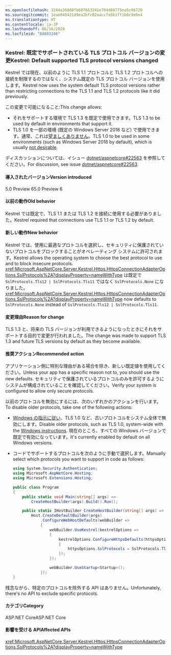 ```yaml
---
ms.openlocfilehash: 3244a36808fb687663241e704d08775ea5c96720
ms.sourcegitcommit: 1eae045421d9ea2bfc82aaccfa5b1ff1b8c9e0e4
ms.translationtype: HT
ms.contentlocale: ja-JP
ms.lasthandoff: 06/16/2020
ms.locfileid: "84803246"
---
```

### <a name="kestrel-default-supported-tls-protocol-versions-changed"></a><span data-ttu-id="95665-101">Kestrel: 既定でサポートされている TLS プロトコル バージョンの変更</span><span class="sxs-lookup"><span data-stu-id="95665-101">Kestrel: Default supported TLS protocol versions changed</span></span>

<span data-ttu-id="95665-102">Kestrel では現在、以前のように TLS 1.1 プロトコルと TLS 1.2 プロトコルへの接続を制限するのではなく、システム既定の TLS プロトコル バージョンを使用します。</span><span class="sxs-lookup"><span data-stu-id="95665-102">Kestrel now uses the system default TLS protocol versions rather than restricting connections to the TLS 1.1 and TLS 1.2 protocols like it did previously.</span></span>

<span data-ttu-id="95665-103">この変更で可能になること:</span><span class="sxs-lookup"><span data-stu-id="95665-103">This change allows:</span></span>

* <span data-ttu-id="95665-104">それをサポートする環境で TLS 1.3 を既定で使用できます。</span><span class="sxs-lookup"><span data-stu-id="95665-104">TLS 1.3 to be used by default in environments that support it.</span></span>
* <span data-ttu-id="95665-105">TLS 1.0 を一部の環境 (既定の Windows Server 2016 など) で使用できます。通常、これは[望ましくありません](/security/engineering/solving-tls1-problem)。</span><span class="sxs-lookup"><span data-stu-id="95665-105">TLS 1.0 to be used in some environments (such as Windows Server 2016 by default), which is usually [not desirable](/security/engineering/solving-tls1-problem).</span></span>

<span data-ttu-id="95665-106">ディスカッションについては、イシュー [dotnet/aspnetcore#22563](https://github.com/dotnet/aspnetcore/issues/22563) を参照してください。</span><span class="sxs-lookup"><span data-stu-id="95665-106">For discussion, see issue [dotnet/aspnetcore#22563](https://github.com/dotnet/aspnetcore/issues/22563).</span></span>

#### <a name="version-introduced"></a><span data-ttu-id="95665-107">導入されたバージョン</span><span class="sxs-lookup"><span data-stu-id="95665-107">Version introduced</span></span>

<span data-ttu-id="95665-108">5.0 Preview 6</span><span class="sxs-lookup"><span data-stu-id="95665-108">5.0 Preview 6</span></span>

#### <a name="old-behavior"></a><span data-ttu-id="95665-109">以前の動作</span><span class="sxs-lookup"><span data-stu-id="95665-109">Old behavior</span></span>

<span data-ttu-id="95665-110">Kestrel では既定で、TLS 1.1 または TLS 1.2 を接続に使用する必要がありました。</span><span class="sxs-lookup"><span data-stu-id="95665-110">Kestrel required that connections use TLS 1.1 or TLS 1.2 by default.</span></span>

#### <a name="new-behavior"></a><span data-ttu-id="95665-111">新しい動作</span><span class="sxs-lookup"><span data-stu-id="95665-111">New behavior</span></span>

<span data-ttu-id="95665-112">Kestrel では、使用に最適なプロトコルを選択し、セキュリティに保護されていないプロトコルをブロックすることがオペレーティング システムに許可されます。</span><span class="sxs-lookup"><span data-stu-id="95665-112">Kestrel allows the operating system to choose the best protocol to use and to block insecure protocols.</span></span> <span data-ttu-id="95665-113"><xref:Microsoft.AspNetCore.Server.Kestrel.Https.HttpsConnectionAdapterOptions.SslProtocols%2A?displayProperty=nameWithType> は既定で `SslProtocols.Tls12 | SslProtocols.Tls11` ではなく `SslProtocols.None` になりました。</span><span class="sxs-lookup"><span data-stu-id="95665-113"><xref:Microsoft.AspNetCore.Server.Kestrel.Https.HttpsConnectionAdapterOptions.SslProtocols%2A?displayProperty=nameWithType> now defaults to `SslProtocols.None` instead of `SslProtocols.Tls12 | SslProtocols.Tls11`.</span></span>

#### <a name="reason-for-change"></a><span data-ttu-id="95665-114">変更理由</span><span class="sxs-lookup"><span data-stu-id="95665-114">Reason for change</span></span>

<span data-ttu-id="95665-115">TLS 1.3 と、将来の TLS バージョンが利用できるようになったときにそれをサポートする目的で変更が行われました。</span><span class="sxs-lookup"><span data-stu-id="95665-115">The change was made to support TLS 1.3 and future TLS versions by default as they become available.</span></span>

#### <a name="recommended-action"></a><span data-ttu-id="95665-116">推奨アクション</span><span class="sxs-lookup"><span data-stu-id="95665-116">Recommended action</span></span>

<span data-ttu-id="95665-117">アプリケーション側に特別な理由がある場合を除き、新しい既定値を使用してください。</span><span class="sxs-lookup"><span data-stu-id="95665-117">Unless your app has a specific reason not to, you should use the new defaults.</span></span> <span data-ttu-id="95665-118">セキュリティで保護されているプロトコルのみを許可するようにシステムが構成されていることを確認してください。</span><span class="sxs-lookup"><span data-stu-id="95665-118">Verify your system is configured to allow only secure protocols.</span></span>

<span data-ttu-id="95665-119">以前のプロトコルを無効にするには、次のいずれかのアクションを行います。</span><span class="sxs-lookup"><span data-stu-id="95665-119">To disable older protocols, take one of the following actions:</span></span>

* <span data-ttu-id="95665-120">[Windows の指示に従い](/dotnet/framework/network-programming/tls#configuring-schannel-protocols-in-the-windows-registry)、TLS 1.0 など、古いプロトコルをシステム全体で無効にします。</span><span class="sxs-lookup"><span data-stu-id="95665-120">Disable older protocols, such as TLS 1.0, system-wide with the [Windows instructions](/dotnet/framework/network-programming/tls#configuring-schannel-protocols-in-the-windows-registry).</span></span> <span data-ttu-id="95665-121">現在のところ、すべての Windows バージョンで既定で有効になっています。</span><span class="sxs-lookup"><span data-stu-id="95665-121">It's currently enabled by default on all Windows versions.</span></span>
* <span data-ttu-id="95665-122">コードでサポートするプロトコルを次のように手動で選択します。</span><span class="sxs-lookup"><span data-stu-id="95665-122">Manually select which protocols you want to support in code as follows:</span></span>

    ```csharp
    using System.Security.Authentication;
    using Microsoft.AspNetCore.Hosting;
    using Microsoft.Extensions.Hosting;

    public class Program
    {
        public static void Main(string[] args) =>
            CreateHostBuilder(args).Build().Run();

        public static IHostBuilder CreateHostBuilder(string[] args) =>
            Host.CreateDefaultBuilder(args)
                .ConfigureWebHostDefaults(webBuilder =>
                {
                    webBuilder.UseKestrel(kestrelOptions =>
                    {
                        kestrelOptions.ConfigureHttpsDefaults(httpsOptions =>
                        {
                            httpsOptions.SslProtocols = SslProtocols.Tls12 | SslProtocols.Tls13;
                        });
                    });

                    webBuilder.UseStartup<Startup>();
                });
    }
    ```

<span data-ttu-id="95665-123">残念ながら、特定のプロトコルを除外する API はありません。</span><span class="sxs-lookup"><span data-stu-id="95665-123">Unfortunately, there's no API to exclude specific protocols.</span></span>

#### <a name="category"></a><span data-ttu-id="95665-124">カテゴリ</span><span class="sxs-lookup"><span data-stu-id="95665-124">Category</span></span>

<span data-ttu-id="95665-125">ASP.NET Core</span><span class="sxs-lookup"><span data-stu-id="95665-125">ASP.NET Core</span></span>

#### <a name="affected-apis"></a><span data-ttu-id="95665-126">影響を受ける API</span><span class="sxs-lookup"><span data-stu-id="95665-126">Affected APIs</span></span>

<xref:Microsoft.AspNetCore.Server.Kestrel.Https.HttpsConnectionAdapterOptions.SslProtocols%2A?displayProperty=nameWithType>

<!-- 

#### Affected APIs

`P:Microsoft.AspNetCore.Server.Kestrel.Https.HttpsConnectionAdapterOptions.SslProtocols`

-->

